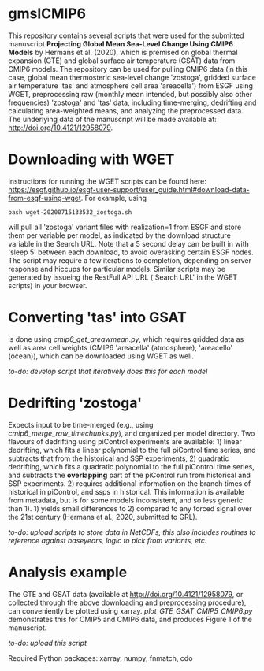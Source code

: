 # gmslCMIP6
This repository contains several scripts that were used for the submitted manuscript **Projecting Global Mean Sea-Level Change Using CMIP6 Models** by Hermans et al. (2020), which is premised on global thermal expansion (GTE) and global surface air temperature (GSAT) data from CMIP6 models. The repository can be used for pulling CMIP6 data (in this case, global mean thermosteric sea-level change 'zostoga', gridded surface air temperature 'tas' and atmosphere cell area 'areacella') from ESGF using WGET, preprocessing raw (monthly mean intended, but possibly also other frequencies) 'zostoga' and 'tas' data, including time-merging, dedrifting and calculating area-weighted means, and analyzing the preprocessed data. The underlying data of the manuscript will be made available at: http://doi.org/10.4121/12958079.

# Downloading with WGET
Instructions for running the WGET scripts can be found here: https://esgf.github.io/esgf-user-support/user_guide.html#download-data-from-esgf-using-wget. For example, using

```
bash wget-20200715133532_zostoga.sh
```

will pull all 'zostoga' variant files with realization=1 from ESGF and store them per variable per model, as indicated by the download structure variable in the Search URL. Note that a 5 second delay can be built in with 'sleep 5' between each download, to avoid overasking certain ESGF nodes. The script may require a few iterations to completion, depending on server response and hiccups for particular models. Similar scripts may be generated by issueing the RestFull API URL ('Search URL' in the WGET scripts) in your browser. 

# Converting 'tas' into GSAT
is done using *cmip6_get_areawmean.py*, which requires gridded data as well as area cell weights (CMIP6 'areacella' (atmosphere), 'areacello' (ocean)), which can be downloaded using WGET as well.

*to-do: develop script that iteratively does this for each model*

# Dedrifting 'zostoga'
Expects input to be time-merged (e.g., using *cmip6_merge_raw_timechunks.py*), and organized per model directory. Two flavours of dedrifting using piControl experiments are available: 1) linear dedrifting, which fits a linear polynomial to the full piControl time series, and subtracts that from the historical and SSP experiments, 2) quadratic dedrifting, which fits a quadratic polynomial to the full piControl time series, and subtracts the **overlapping** part of the piControl run from historical and SSP experiments. 2) requires additional information on the branch times of historical in piControl, and ssps in historical. This information is available from metadata, but is for some models inconsistent, and so less generic than 1). 1) yields small differences to 2) compared to any forced signal over the 21st century (Hermans et al., 2020, submitted to GRL).  

*to-do: upload scripts to store data in NetCDFs, this also includes routines to reference against baseyears, logic to pick from variants, etc.*

# Analysis example
The GTE and GSAT data (available at http://doi.org/10.4121/12958079, or collected through the above downloading and preprocessing procedure), can conveniently be plotted using xarray. *plot_GTE_GSAT_CMIP5_CMIP6.py* demonstrates this for CMIP5 and CMIP6 data, and produces Figure 1 of the manuscript. 

*to-do: upload this script*

Required Python packages: xarray, numpy, fnmatch, cdo
